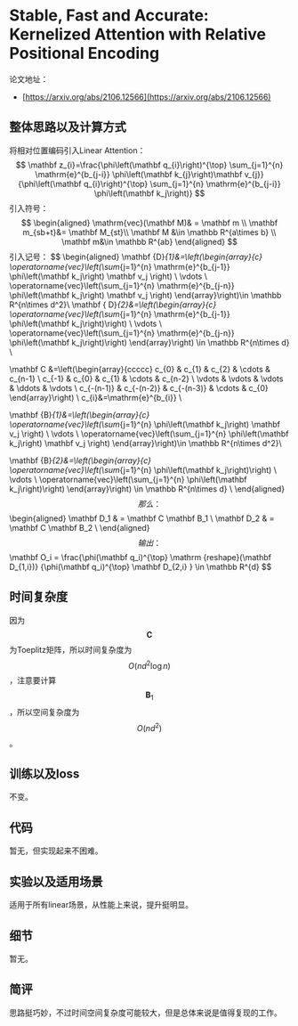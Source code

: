 # Stable, Fast and Accurate: Kernelized Attention with Relative Positional Encoding

论文地址：

- [https://arxiv.org/abs/2106.12566](https://arxiv.org/abs/2106.12566)



## 整体思路以及计算方式

将相对位置编码引入Linear Attention：
$$
\mathbf z_{i}=\frac{\phi\left(\mathbf q_{i}\right)^{\top} \sum_{j=1}^{n} \mathrm{e}^{b_{j-i}} \phi\left(\mathbf k_{j}\right)\mathbf v_{j}}
{\phi\left(\mathbf q_{i}\right)^{\top} \sum_{j=1}^{n} \mathrm{e}^{b_{j-i}} \phi\left(\mathbf k_j\right)}
$$
引入符号：
$$
\begin{aligned}
\mathrm{vec}(\mathbf M)& = \mathbf m \\
\mathbf m_{sb+t}&= \mathbf M_{st}\\
 \mathbf M &\in \mathbb R^{a\times b} \\
\mathbf m&\in \mathbb R^{ab}
\end{aligned}
$$
引入记号：
$$
\begin{aligned}
\mathbf {D}_{1}&=\left(\begin{array}{c}
\operatorname{vec}\left(\sum_{j=1}^{n} \mathrm{e}^{b_{j-1}} 
\phi\left(\mathbf k_j\right) \mathbf v_j \right) \\
\vdots \\
\operatorname{vec}\left(\sum_{j=1}^{n} \mathrm{e}^{b_{j-n}} 
\phi\left(\mathbf k_j\right) \mathbf v_j \right)
\end{array}\right)\in \mathbb R^{n\times d^2}\\
\mathbf { D}_{2}&=\left(\begin{array}{c}
\operatorname{vec}\left(\sum_{j=1}^{n} \mathrm{e}^{b_{j-1}} \phi\left(\mathbf k_j\right)\right) \\
\vdots \\
\operatorname{vec}\left(\sum_{j=1}^{n} \mathrm{e}^{b_{j-n}} \phi\left(\mathbf k_j\right)\right)
\end{array}\right) \in \mathbb R^{n\times d} \\

\mathbf C &=\left(\begin{array}{ccccc}
c_{0} & c_{1} & c_{2} & \cdots & c_{n-1} \\
c_{-1} & c_{0} & c_{1} & \cdots & c_{n-2} \\
\vdots & \vdots & \vdots & \ddots & \vdots \\
c_{-(n-1)} & c_{-(n-2)} & c_{-(n-3)} & \cdots & c_{0}
\end{array}\right) \\
c_{i}&=\mathrm{e}^{b_{i}} \\

\mathbf {B}_{1}&=\left(\begin{array}{c}
\operatorname{vec}\left(\sum_{j=1}^{n}
\phi\left(\mathbf k_j\right) \mathbf v_j \right) \\
\vdots \\
\operatorname{vec}\left(\sum_{j=1}^{n} 
\phi\left(\mathbf k_j\right) \mathbf v_j \right)
\end{array}\right)\in \mathbb R^{n\times d^2}\\

\mathbf {B}_{2}&=\left(\begin{array}{c}
\operatorname{vec}\left(\sum_{j=1}^{n} \phi\left(\mathbf k_j\right)\right) \\
\vdots \\
\operatorname{vec}\left(\sum_{j=1}^{n} \phi\left(\mathbf k_j\right)\right)
\end{array}\right) \in \mathbb R^{n\times d} \\
\end{aligned}
$$
那么：
$$
\begin{aligned}
\mathbf D_1 & = \mathbf C \mathbf B_1 \\
\mathbf D_2 & = \mathbf C \mathbf B_2 \\
\end{aligned}
$$
输出：
$$
\mathbf O_i = \frac{\phi(\mathbf q_i)^{\top} \mathrm {reshape}(\mathbf D_{1,i})}
{\phi(\mathbf q_i)^{\top} \mathbf D_{2,i} } \in \mathbb R^{d}
$$



## 时间复杂度

因为$$\mathbf C$$为Toeplitz矩阵，所以时间复杂度为$$O(nd^2\log n)$$，注意要计算$$\mathbf B_1$$，所以空间复杂度为$$O(nd^2)$$。



## 训练以及loss

不变。



## 代码

暂无，但实现起来不困难。



## 实验以及适用场景

适用于所有linear场景，从性能上来说，提升挺明显。



## 细节

暂无。



## 简评

思路挺巧妙，不过时间空间复杂度可能较大，但是总体来说是值得复现的工作。